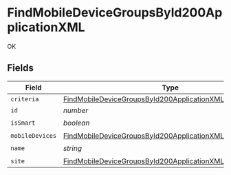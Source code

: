 # FindMobileDeviceGroupsById200ApplicationXML

OK


## Fields

| Field                                                                                                                                             | Type                                                                                                                                              | Required                                                                                                                                          | Description                                                                                                                                       | Example                                                                                                                                           |
| ------------------------------------------------------------------------------------------------------------------------------------------------- | ------------------------------------------------------------------------------------------------------------------------------------------------- | ------------------------------------------------------------------------------------------------------------------------------------------------- | ------------------------------------------------------------------------------------------------------------------------------------------------- | ------------------------------------------------------------------------------------------------------------------------------------------------- |
| `criteria`                                                                                                                                        | [FindMobileDeviceGroupsById200ApplicationXMLCriteria](../../models/operations/findmobiledevicegroupsbyid200applicationxmlcriteria.md)[]           | :heavy_minus_sign:                                                                                                                                | N/A                                                                                                                                               |                                                                                                                                                   |
| `id`                                                                                                                                              | *number*                                                                                                                                          | :heavy_minus_sign:                                                                                                                                | N/A                                                                                                                                               | 1                                                                                                                                                 |
| `isSmart`                                                                                                                                         | *boolean*                                                                                                                                         | :heavy_check_mark:                                                                                                                                | N/A                                                                                                                                               |                                                                                                                                                   |
| `mobileDevices`                                                                                                                                   | [FindMobileDeviceGroupsById200ApplicationXMLMobileDevices](../../models/operations/findmobiledevicegroupsbyid200applicationxmlmobiledevices.md)[] | :heavy_minus_sign:                                                                                                                                | N/A                                                                                                                                               |                                                                                                                                                   |
| `name`                                                                                                                                            | *string*                                                                                                                                          | :heavy_check_mark:                                                                                                                                | N/A                                                                                                                                               | iPhones                                                                                                                                           |
| `site`                                                                                                                                            | [FindMobileDeviceGroupsById200ApplicationXMLSite](../../models/operations/findmobiledevicegroupsbyid200applicationxmlsite.md)                     | :heavy_minus_sign:                                                                                                                                | N/A                                                                                                                                               |                                                                                                                                                   |